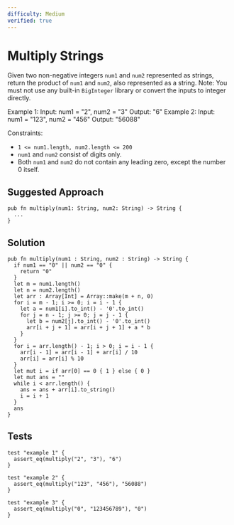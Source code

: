 ```yaml
---
difficulty: Medium
verified: true
---
```


# Multiply Strings

Given two non-negative integers `num1` and `num2` represented as strings, return the product of `num1` and `num2`, also represented as a string.
Note: You must not use any built-in `BigInteger` library or convert the inputs to integer directly.

Example 1:
Input: num1 = "2", num2 = "3"
Output: "6"
Example 2:
Input: num1 = "123", num2 = "456"
Output: "56088"

Constraints:

- `1 <= num1.length, num2.length <= 200`
- `num1` and `num2` consist of digits only.
- Both `num1` and `num2` do not contain any leading zero, except the number 0 itself.

## Suggested Approach

```mbt nocheck
pub fn multiply(num1: String, num2: String) -> String {
  ...
}
```

## Solution

```mbt
pub fn multiply(num1 : String, num2 : String) -> String {
  if num1 == "0" || num2 == "0" {
    return "0"
  }
  let m = num1.length()
  let n = num2.length()
  let arr : Array[Int] = Array::make(m + n, 0)
  for i = m - 1; i >= 0; i = i - 1 {
    let a = num1[i].to_int() - '0'.to_int()
    for j = n - 1; j >= 0; j = j - 1 {
      let b = num2[j].to_int() - '0'.to_int()
      arr[i + j + 1] = arr[i + j + 1] + a * b
    }
  }
  for i = arr.length() - 1; i > 0; i = i - 1 {
    arr[i - 1] = arr[i - 1] + arr[i] / 10
    arr[i] = arr[i] % 10
  }
  let mut i = if arr[0] == 0 { 1 } else { 0 }
  let mut ans = ""
  while i < arr.length() {
    ans = ans + arr[i].to_string()
    i = i + 1
  }
  ans
}
```

## Tests

```moonbit
test "example 1" {
  assert_eq(multiply("2", "3"), "6")
}

test "example 2" {
  assert_eq(multiply("123", "456"), "56088")
}

test "example 3" {
  assert_eq(multiply("0", "123456789"), "0")
}
```
